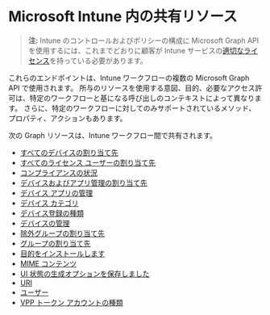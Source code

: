 # <a name="shared-resources-in-microsoft-intune"></a>Microsoft Intune 内の共有リソース

> **注:** Intune のコントロールおよびポリシーの構成に Microsoft Graph API を使用するには、これまでどおりに顧客が Intune サービスの[適切なライセンス](https://www.microsoft.com/en-us/cloud-platform/microsoft-intune-pricing)を持っている必要があります。

これらのエンドポイントは、Intune ワークフローの複数の Microsoft Graph API で使用されます。  所与のリソースを使用する意図、目的、必要なアクセス許可は、特定のワークフローと基になる呼び出しのコンテキストによって異なります。  さらに、特定のワークフローに対してのみサポートされているメソッド、プロパティ、アクションもあります。

次の Graph リソースは、Intune ワークフロー間で共有されます。

- [すべてのデバイスの割り当て先](intune_shared_alldevicesassignmenttarget.md)
- [すべてのライセンス ユーザーの割り当て先](intune_shared_alllicensedusersassignmenttarget.md)
- [コンプライアンスの状況](intune_shared_compliancestatus.md)
- [デバイスおよびアプリ管理の割り当て先](intune_shared_deviceandappmanagementassignmenttarget.md)
- [デバイス アプリの管理](intune_shared_deviceappmanagement.md)
- [デバイス カテゴリ](intune_shared_devicecategory.md)
- [デバイス登録の種類](intune_shared_deviceenrollmenttype.md)
- [デバイスの管理](intune_shared_devicemanagement.md)
- [除外グループの割り当て先](intune_shared_exclusiongroupassignmenttarget.md)
- [グループの割り当て先](intune_shared_groupassignmenttarget.md)
- [目的をインストールします](intune_shared_installintent.md)
- [MIME コンテンツ](intune_shared_mimecontent.md)
- [UI 状態の生成オプションを保存しました](intune_shared_saveduistategenerationoptions.md)
- [URI](intune_shared_uri.md)
- [ユーザー](intune_shared_user.md)
- [VPP トークン アカウントの種類](intune_shared_vpptokenaccounttype.md)
